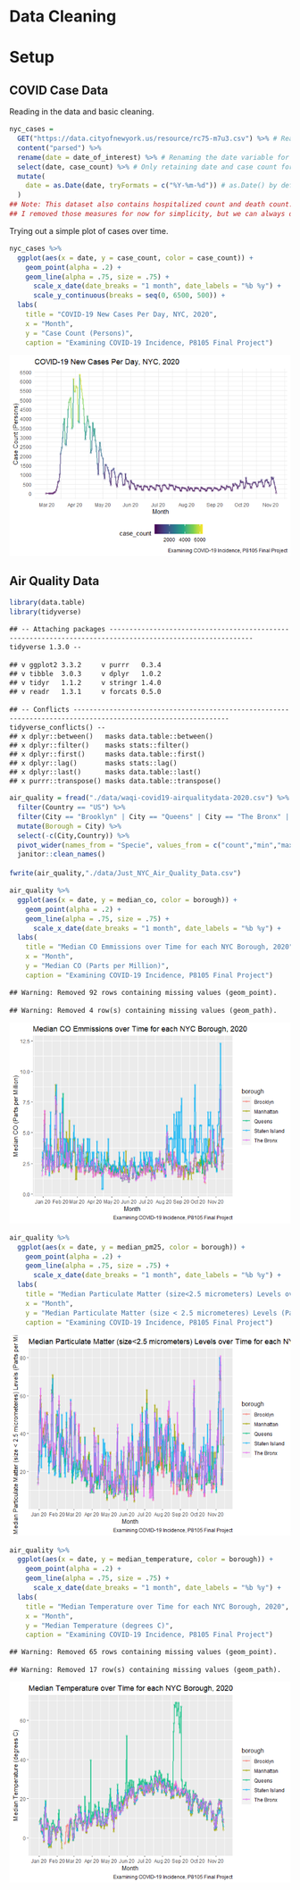 Data Cleaning
================

# Setup

## COVID Case Data

Reading in the data and basic cleaning.

``` r
nyc_cases =
  GET("https://data.cityofnewyork.us/resource/rc75-m7u3.csv") %>% # Reading in the data
  content("parsed") %>% 
  rename(date = date_of_interest) %>% # Renaming the date variable for simplicity
  select(date, case_count) %>% # Only retaining date and case count for simplicity
  mutate(
    date = as.Date(date, tryFormats = c("%Y-%m-%d")) # as.Date() by default cannot convert POSIXct to date; no data lost
  )
## Note: This dataset also contains hospitalized count and death count.
## I removed those measures for now for simplicity, but we can always decide to retain them later if we think they would be useful.
```

Trying out a simple plot of cases over time.

``` r
nyc_cases %>% 
  ggplot(aes(x = date, y = case_count, color = case_count)) + 
    geom_point(alpha = .2) +
    geom_line(alpha = .75, size = .75) +
      scale_x_date(date_breaks = "1 month", date_labels = "%b %y") +
      scale_y_continuous(breaks = seq(0, 6500, 500)) +
  labs(
    title = "COVID-19 New Cases Per Day, NYC, 2020",
    x = "Month",
    y = "Case Count (Persons)",
    caption = "Examining COVID-19 Incidence, P8105 Final Project") 
```

![](data_cleaning_files/figure-gfm/clean_cases-1.png)<!-- -->

## Air Quality Data

``` r
library(data.table)
library(tidyverse)
```

    ## -- Attaching packages ---------------------------------------------------------------------------------------------------------- tidyverse 1.3.0 --

    ## v ggplot2 3.3.2     v purrr   0.3.4
    ## v tibble  3.0.3     v dplyr   1.0.2
    ## v tidyr   1.1.2     v stringr 1.4.0
    ## v readr   1.3.1     v forcats 0.5.0

    ## -- Conflicts ------------------------------------------------------------------------------------------------------------- tidyverse_conflicts() --
    ## x dplyr::between()   masks data.table::between()
    ## x dplyr::filter()    masks stats::filter()
    ## x dplyr::first()     masks data.table::first()
    ## x dplyr::lag()       masks stats::lag()
    ## x dplyr::last()      masks data.table::last()
    ## x purrr::transpose() masks data.table::transpose()

``` r
air_quality = fread("./data/waqi-covid19-airqualitydata-2020.csv") %>%
  filter(Country == "US") %>%
  filter(City == "Brooklyn" | City == "Queens" | City == "The Bronx" | City == "Staten Island" | City == "Manhattan") %>%
  mutate(Borough = City) %>%
  select(-c(City,Country)) %>%
  pivot_wider(names_from = "Specie", values_from = c("count","min","max","median","variance")) %>% 
  janitor::clean_names()

fwrite(air_quality,"./data/Just_NYC_Air_Quality_Data.csv")
```

``` r
air_quality %>% 
  ggplot(aes(x = date, y = median_co, color = borough)) + 
    geom_point(alpha = .2) +
    geom_line(alpha = .75, size = .75) +
      scale_x_date(date_breaks = "1 month", date_labels = "%b %y") +
  labs(
    title = "Median CO Emmissions over Time for each NYC Borough, 2020",
    x = "Month",
    y = "Median CO (Parts per Million)",
    caption = "Examining COVID-19 Incidence, P8105 Final Project") 
```

    ## Warning: Removed 92 rows containing missing values (geom_point).

    ## Warning: Removed 4 row(s) containing missing values (geom_path).

![](data_cleaning_files/figure-gfm/unnamed-chunk-3-1.png)<!-- -->

``` r
air_quality %>% 
  ggplot(aes(x = date, y = median_pm25, color = borough)) + 
    geom_point(alpha = .2) +
    geom_line(alpha = .75, size = .75) +
      scale_x_date(date_breaks = "1 month", date_labels = "%b %y") +
  labs(
    title = "Median Particulate Matter (size<2.5 micrometers) Levels over Time for each NYC Borough, 2020",
    x = "Month",
    y = "Median Particulate Matter (size < 2.5 micrometeres) Levels (Parts per Millon)",
    caption = "Examining COVID-19 Incidence, P8105 Final Project") 
```

![](data_cleaning_files/figure-gfm/unnamed-chunk-3-2.png)<!-- -->

``` r
air_quality %>% 
  ggplot(aes(x = date, y = median_temperature, color = borough)) + 
    geom_point(alpha = .2) +
    geom_line(alpha = .75, size = .75) +
      scale_x_date(date_breaks = "1 month", date_labels = "%b %y") +
  labs(
    title = "Median Temperature over Time for each NYC Borough, 2020",
    x = "Month",
    y = "Median Temperature (degrees C)",
    caption = "Examining COVID-19 Incidence, P8105 Final Project") 
```

    ## Warning: Removed 65 rows containing missing values (geom_point).

    ## Warning: Removed 17 row(s) containing missing values (geom_path).

![](data_cleaning_files/figure-gfm/unnamed-chunk-3-3.png)<!-- -->
